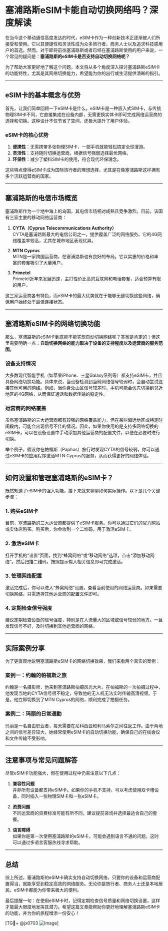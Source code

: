 # 塞浦路斯eSIM卡能自动切换网络吗？深度解读

在当今这个移动通信高度发达的时代，eSIM卡作为一种创新技术正逐渐被人们所接受和使用。它以其便捷性和灵活性成为众多旅行者、商务人士以及追求科技感用户的首选。然而，对于即将前往塞浦路斯或者已经在塞浦路斯使用的用户来说，一个常见的疑问是：**塞浦路斯的eSIM卡是否支持自动切换网络呢？**

为了帮助大家更好地了解这个问题，本文将从多个角度深入探讨塞浦路斯eSIM卡的功能特性，尤其是其网络切换能力，希望能为你的出行或生活提供清晰的指引。

---

## eSIM卡的基本概念与优势

首先，让我们简单回顾一下eSIM卡是什么。eSIM卡是一种嵌入式SIM卡，与传统物理SIM卡不同，它直接集成在设备内部，无需更换实体卡即可完成网络运营商的选择和切换。这种设计不仅节省了空间，还极大提升了用户体验。

### eSIM卡的核心优势

1. **便携性**：无需携带多张物理SIM卡，一部手机就能轻松搞定全球漫游。
2. **灵活性**：支持随时切换运营商，根据信号强弱选择最优网络。
3. **环保性**：减少了塑料SIM卡的使用，符合现代环保理念。

这些特点使得eSIM卡成为国际旅行者的理想选择，尤其是在像塞浦路斯这样拥有多个活跃运营商的国家。

---

## 塞浦路斯的电信市场概览

塞浦路斯作为一个地中海上的岛国，其电信市场相对成熟且竞争激烈。目前，该国有三家主要的移动网络运营商：

1. **CYTA（Cyprus Telecommunications Authority）**  
   CYTA是塞浦路斯最大的电信公司之一，提供覆盖广泛的网络服务。它的4G网络覆盖率较高，尤其在城市地区表现优异。

2. **MTN Cyprus**  
   MTN是一家跨国运营商，在塞浦路斯也有良好的布局。它以实惠的价格和丰富的套餐吸引了大量用户。

3. **Primetel**  
   Primetel近年来发展迅速，主打性价比高的互联网和电话套餐，适合预算有限的用户。

这三家运营商各有特色，而eSIM卡的最大优势就在于能够无缝切换这些网络，确保用户始终处于最佳连接状态。

---

## 塞浦路斯eSIM卡的网络切换功能

那么，塞浦路斯的eSIM卡到底能不能实现自动切换网络呢？答案是肯定的！但这里需要明确一点：**自动切换网络的能力取决于设备的支持程度以及运营商的服务范围**。

### 设备支持情况

大多数现代智能手机（如苹果iPhone、三星Galaxy系列等）都支持eSIM卡，并且具备网络切换功能。具体来说，当设备检测到当前网络信号较弱时，会自动尝试连接其他可用的网络。例如，当你身处山区信号较差时，手机可能会优先切换到邻近地区的4G网络，从而保证通话和数据传输的稳定性。

### 运营商的网络覆盖

虽然塞浦路斯的三大运营商都有较强的网络覆盖能力，但在某些偏远地区或特定时间段内，可能会出现信号不佳的情况。因此，如果你使用的是支持多网络切换的eSIM卡，可以在设备设置中手动添加其他运营商的配置文件，以便在必要时进行切换。

举个例子，假设你在帕福斯（Paphos）旅行时发现CYTA的信号较弱，你可以通过eSIM卡的应用程序激活MTN Cyprus的服务，从而获得更好的网络体验。

---

## 如何设置和管理塞浦路斯的eSIM卡？

既然知道了eSIM卡的强大功能，接下来就来聊聊如何实际操作。以下是几个关键步骤：

### 1. 购买eSIM卡
目前，塞浦路斯的三大运营商都提供了eSIM卡服务。你可以通过它们的官方网站或实体店购买。购买后，你会收到一个二维码，用于激活eSIM卡。

### 2. 激活eSIM卡
打开手机的“设置”页面，找到“蜂窝网络”或“移动网络”选项，点击“添加移动网络”。然后扫描二维码，按照提示输入相关信息即可完成激活。

### 3. 管理网络配置
激活完成后，你可以进入“蜂窝网络”设置，查看当前使用的网络运营商。如果需要切换网络，只需选择其他运营商的配置文件即可。

### 4. 定期检查信号强度
建议定期检查设备的信号强度，特别是在人流量大的区域或信号较弱的地方。一旦发现信号不好，及时切换到其他运营商的网络。

---

## 实际案例分享

为了更直观地说明塞浦路斯eSIM卡的网络切换效果，我们来看两个真实的案例：

### 案例一：约翰的帕福斯之旅
约翰是一名摄影师，他来到塞浦路斯拍摄风光大片。在帕福斯的一次拍摄过程中，他发现当地的CYTA信号很不稳定，导致他的无人机无法实时传输高清视频。于是，他立即切换到了MTN Cyprus的网络，顺利完成了拍摄任务。

### 案例二：玛丽的日常通勤
玛丽是一名自由职业者，每天需要在尼科西亚和利马索尔之间往返工作。由于两地之间的信号差异较大，她经常使用eSIM卡的自动切换功能，确保自己的在线会议和文件传输不受影响。

---

## 注意事项与常见问题解答

尽管eSIM卡功能强大，但在使用过程中仍需注意以下几点：

1. **兼容性问题**  
   并非所有设备都支持eSIM卡。如果你的手机不支持，可以考虑使用双卡槽设备，同时插入一张物理SIM卡和一张eSIM卡。

2. **资费问题**  
   不同运营商的资费标准可能有所不同，建议提前咨询并选择最适合自己的套餐。

3. **语言障碍**  
   如果你是第一次使用塞浦路斯的eSIM卡，可能会遇到语言不通的问题。这时可以通过多语言客服热线寻求帮助。

---

## 总结

综上所述，塞浦路斯的eSIM卡确实支持自动切换网络，只要你的设备和运营商配置得当，就能享受到稳定高效的网络服务。无论你是旅行者、商务人士还是本地居民，eSIM卡都能为你带来极大的便利。

最后提醒一句：在使用eSIM卡时，记得定期检查信号质量和网络切换设置，这样才能最大限度地发挥其潜力。希望这篇文章能帮助你更好地理解塞浦路斯eSIM卡的功能，并为你的旅程增添一份安心！

[TG💪+ @jx0703 ![Image](https://github.com/user-attachments/assets/dbca1d08-cadb-493c-b0ec-ad6f7a83f270)]